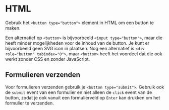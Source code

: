 <!-- @license CC0-1.0 -->

# HTML

Gebruik het `<button type="button">` element in HTML om een button te maken.

Een alternatief op `<button>` is bijvoorbeeld `<input type="button">`, maar die heeft minder mogelijkheden voor de inhoud van de button. Je kunt er bijvoorbeeld geen SVG icon in plaatsen. Nog een alternatief is `<div role="button" tabindex="0">`, maar `<button>` heeft het voordeel dat die ook werkt zonder CSS en zonder JavaScript.

## Formulieren verzenden

Voor formulieren verzenden gebruik je `<button type="submit">`. Gebruik ook de `submit` event van een formulier en niet alleen de `click` event van de button, zodat je ook vanuit een formulierveld op `Enter` kan drukken om het formulier te verzenden.
